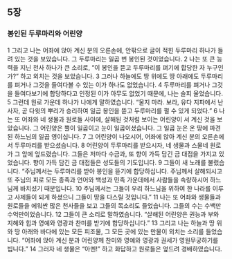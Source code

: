 ## 5장
### 봉인된 두루마리와 어린양
1 그리고 나는 어좌에 앉아 계신 분의 오른손에, 안팎으로 글이 적힌 두루마리 하나가 들려 있는 것을 보았습니다. 그 두루마리는 일곱 번 봉인된 것이었습니다.
2 나는 또 큰 능력을 지닌 천사 하나가 큰 소리로, “이 봉인을 뜯고 두루마리를 펴기에 합당한 자 누구인가?” 하고 외치는 것을 보았습니다.
3 그러나 하늘에도 땅 위에도 땅 아래에도 두루마리를 펴거나 그것을 들여다볼 수 있는 이가 하나도 없었습니다.
4 두루마리를 펴거나 그것을 들여다보기에 합당하다고 인정된 이가 아무도 없었기 때문에, 나는 슬피 울었습니다.
5 그런데 원로 가운데 하나가 나에게 말하였습니다. “울지 마라. 보라, 유다 지파에서 난 사자, 곧 다윗의 뿌리가 승리하여 일곱 봉인을 뜯고 두루마리를 펼 수 있게 되었다.”
6 나는 또 어좌와 네 생물과 원로들 사이에, 살해된 것처럼 보이는 어린양이 서 계신 것을 보았습니다. 그 어린양은 뿔이 일곱이고 눈이 일곱이셨습니다. 그 일곱 눈은 온 땅에 파견된 하느님의 일곱 영이십니다.
7 그 어린양이 나오시어, 어좌에 앉아 계신 분의 오른손에서 두루마리를 받으셨습니다.
8 어린양이 두루마리를 받으시자, 네 생물과 스물네 원로가 그 앞에 엎드렸습니다. 그들은 저마다 수금과, 또 향이 가득 담긴 금 대접을 가지고 있었습니다. 향이 가득 담긴 금 대접들은 성도들의 기도입니다.
9 그들이 새 노래를 불렀습니다. “주님께서는 두루마리를 받아 봉인을 뜯기에 합당하십니다. 주님께서 살해되시고 또 주님의 피로 모든 종족과 언어와 백성과 민족 가운데에서 사람들을 속량하시어 하느님께 바치셨기 때문입니다.
10 주님께서는 그들이 우리 하느님을 위하여 한 나라를 이루고 사제들이 되게 하셨으니 그들이 땅을 다스릴 것입니다.”
11 나는 또 어좌와 생물들과 원로들을 에워싼 많은 천사들을 보고 그들의 목소리도 들었습니다. 그들의 수는 수백만 수억만이었습니다.
12 그들이 큰 소리로 말하였습니다. “살해된 어린양은 권능과 부와 지혜와 힘과 영예와 영광과 찬미를 받기에 합당하십니다.”
13 그리고 나는 하늘과 땅 위와 땅 아래와 바다에 있는 모든 피조물, 그 모든 곳에 있는 만물이 외치는 소리를 들었습니다. “어좌에 앉아 계신 분과 어린양께 찬미와 영예와 영광과 권세가 영원무궁하기를 빕니다.”
14 그러자 네 생물은 “아멘!” 하고 화답하고 원로들은 엎드려 경배하였습니다.
